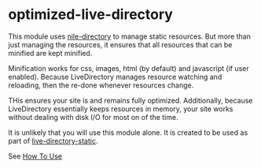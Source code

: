 <!--
 Copyright (c) 2022 Anthony Mugendi

 This software is released under the MIT License.
 https://opensource.org/licenses/MIT
-->

# optimized-live-directory

This module uses [nile-directory](https://www.npmjs.com/package/nile-directory) to manage static resources. But more than just managing the resources, it ensures that all resources that can be minified are kept minified.

Minification works for css, images, html (by default) and javascript (if user enabled). Because LiveDirectory manages resource watching and reloading, then the re-done whenever resources change.

THis ensures your site is and remains fully optimized. Additionally, because LiveDirectory essentially keeps resources in memory, your site works without dealing with disk I/O for most on of the time.

It is unlikely that you will use this module alone. It is created to be used as part of [live-directory-static](https://www.npmjs.com/package/live-directory-static).

See [How To Use](https://github.com/mugendi/optimized-live-directory/blob/master/usage.md)
